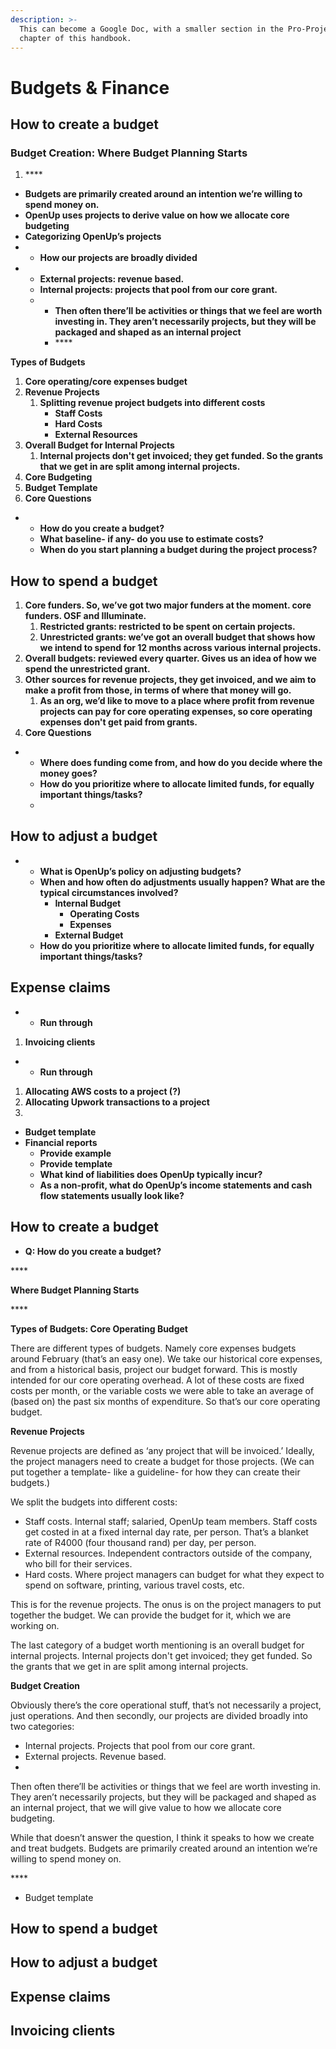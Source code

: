 ```yaml
---
description: >-
  This can become a Google Doc, with a smaller section in the Pro-Project
  chapter of this handbook.
---
```


# Budgets & Finance

## **How to create a budget**

### **Budget Creation: Where Budget Planning Starts**

1. \*\*\*\*

* **Budgets are primarily created around an intention we’re willing to spend money on.** 
* **OpenUp uses projects to derive value on how we allocate core budgeting**
* **Categorizing OpenUp’s projects**
* * **How our projects are broadly divided**
* * **External projects: revenue based.**
  * **Internal projects: projects that pool from our core grant.**
  * * **Then often there’ll be activities or things that we feel are worth investing in. They aren’t necessarily projects, but they will be packaged and shaped as an internal project**
    * \*\*\*\*

**Types of Budgets**

1. **Core operating/core expenses budget**
2. **Revenue Projects**
   1. **Splitting revenue project budgets into different costs**
      * **Staff Costs**
      * **Hard Costs**
      * **External Resources**
3. **Overall Budget for Internal Projects**
   1. **Internal projects don't get invoiced; they get funded. So the grants that we get in are split among internal projects.** 
4. **Core Budgeting**
5. **Budget Template**
6. **Core Questions**

* * **How do you create a budget?**
  * **What baseline- if any- do you use to estimate costs?**
  * **When do you start planning a budget during the project process?**

## **How to spend a budget**

1. **Core funders.  So, we’ve got two major funders at the moment. core funders. OSF and Illuminate.** 
   1. **Restricted grants: restricted to be spent on certain projects.** 
   2. **Unrestricted grants: we’ve got an overall budget that shows how we intend to spend for 12 months across various internal projects.** 
2. **Overall budgets: reviewed every quarter. Gives us an idea of how we spend the unrestricted grant.** 
3. **Other sources for revenue projects, they get invoiced, and we aim to make a profit from those, in terms of where that money will go.** 
   1. **As an org, we’d like to move to a place where profit from revenue projects can pay for core operating expenses, so core operating expenses don't get paid from grants.** 
4. **Core Questions**

* * **Where does funding come from, and how do you decide where the money goes?** 
  * **How do you prioritize where to allocate limited funds, for equally important things/tasks?**
  * 

## **How to adjust a budget**

* * **What is OpenUp’s policy on adjusting budgets?**
  * **When and how often do adjustments usually happen? What are the typical circumstances involved?**
    * **Internal Budget**
      * **Operating Costs**
      * **Expenses**
    * **External Budget**
  * **How do you prioritize where to allocate limited funds, for equally important things/tasks?**

## **Expense claims**

* * **Run through**

1. **Invoicing clients**

* * **Run through**

1. **Allocating AWS costs to a project \(?\)**
2. **Allocating Upwork transactions to a project**
3. 
* **Budget template**
* **Financial reports**
  * **Provide example**
  * **Provide template**
  * **What kind of liabilities does OpenUp typically incur?**
  * **As a non-profit, what do OpenUp’s income statements and cash flow statements usually look like?**

## How to create a budget

* **Q: How do you create a budget?**

\*\*\*\*

**Where Budget Planning Starts**

\*\*\*\*

**Types of Budgets: Core Operating Budget**

There are different types of budgets. Namely core expenses budgets around February \(that’s an easy one\). We take our historical core expenses, and from a historical  basis, project our budget forward. This is mostly intended for our core operating overhead. A lot of these costs are fixed costs per month, or the variable costs we were able to take an average of \(based on\) the past six months of expenditure. So that’s our core operating budget.   


**Revenue Projects**

Revenue projects are defined as ‘any project that will be invoiced.’ Ideally, the project managers need to create a budget for those projects. \(We can put together a template- like a guideline- for how they can create their budgets.\)  


We split the budgets into different costs:  


* Staff costs. Internal staff; salaried, OpenUp team members. Staff costs get costed in at a fixed internal day rate, per person. That’s a blanket rate of R4000 \(four thousand rand\) per day, per person.
* External resources. Independent contractors outside of the company, who bill for their services. 
* Hard costs. Where project managers can budget for what they expect to spend on software, printing, various travel costs, etc. 

This is for the revenue projects. The onus is on the project managers to put together the budget. We can provide the budget for it, which we are working on.   


The last category of a budget worth mentioning is an overall budget for internal projects. Internal projects don't get invoiced; they get funded. So the grants that we get in are split among internal projects. 

**Budget Creation**

Obviously there’s the core operational stuff, that’s not necessarily a project, just operations. And then secondly, our projects are divided broadly into two categories:   


* Internal projects. Projects that pool from our core grant. 
* External projects. Revenue based. 
* 
Then often there’ll be activities or things that we feel are worth investing in. They aren’t necessarily projects, but they will be packaged and shaped as an internal project, that we will give value to how we allocate core budgeting.   


While that doesn’t answer the question, I think it speaks to how we create and treat budgets. Budgets are primarily created around an intention we’re willing to spend money on.   


\*\*\*\*

* Budget template

## How to spend a budget

## How to adjust a budget

## Expense claims

## Invoicing clients

